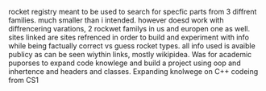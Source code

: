 rocket registry meant to be used to search for specfic parts from 3 diffrent families. much smaller than i intended. however doesd work with diffrencering varations, 2 rockwet familys in us and europen one as well. sites linked are sites refrenced in order to build and experiment with info while being factually correct vs guess rocket types. all info used is avaible publicy as can be seen wiythin links, mostly wikipidea. Was for academic puporses to expand code knowlege and build a project using oop and inhertence and headers and classes. Expanding knolwege on C++ codeing from CS1